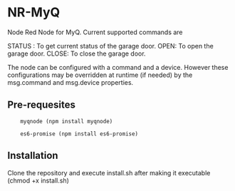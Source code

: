 NR-MyQ
======

Node Red Node for MyQ. Current supported commands are

STATUS : To get current status of the garage door.
OPEN: To open the garage door.
CLOSE: To close the garage door.

The node can be configured with a command and a device. However these configurations
may be overridden at runtime (if needed) by the msg.command and msg.device properties.

Pre-requesites
------------

		myqnode (npm install myqnode)

		es6-promise (npm install es6-promise)


Installation
-----------

Clone the repository and execute install.sh after making it executable (chmod +x install.sh)
